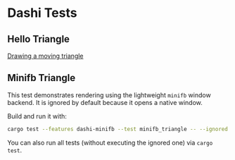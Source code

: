 # Dashi Tests

## Hello Triangle
[Drawing a moving triangle](https://github.com/JordanHendl/dashi/blob/main/tests/hello_triangle/bin.rs)

## Minifb Triangle
This test demonstrates rendering using the lightweight `minifb` window backend.
It is ignored by default because it opens a native window.

Build and run it with:

```bash
cargo test --features dashi-minifb --test minifb_triangle -- --ignored
```

You can also run all tests (without executing the ignored one) via `cargo test`.
